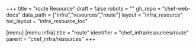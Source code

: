 +++
title = "route Resource"
draft = false
robots = ""
gh_repo = "chef-web-docs"
data_path = ["infra","resources","route"]
layout = "infra_resource"
toc_layout = "infra_resource_toc"

[menu]
  [menu.infra]
    title = "route"
    identifier = "chef_infra/resources/route"
    parent = "chef_infra/resources"
+++

<!-- The contents of this page are automatically generated from the route.yaml file in the data directory. -->
<!-- To suggest a change, edit the https://github.com/chef/chef/blob/master/lib/chef/resource/route.rb file
      and submit a pull request to the https://github.com/chef/chef repository. -->
